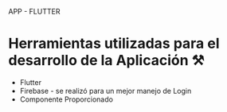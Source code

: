 APP - FLUTTER

# Herramientas utilizadas para el desarrollo de la Aplicación ⚒️
* Flutter
* Firebase - se realizó para un mejor manejo de Login 
* Componente Proporcionado
